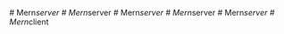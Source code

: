 







#   M e r n _ s e r v e r  
 #   M e r n _ s e r v e r  
 #   M e r n _ s e r v e r  
 #   M e r n _ s e r v e r  
 #   M e r n _ s e r v e r  
 #   M e r n _ c l i e n t  
 